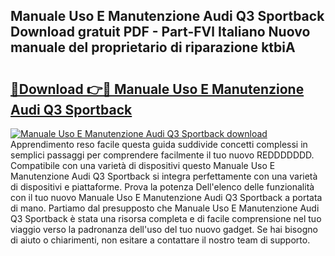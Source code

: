 ## Manuale Uso E Manutenzione Audi Q3 Sportback Download gratuit PDF - Part-FVl Italiano Nuovo manuale del proprietario di riparazione ktbiA

# <h2><a href="http://df9gy1r.blite.top/?on=Manuale+Uso+E+Manutenzione+Audi+Q3+Sportback">🔗Download 👉🔴 Manuale Uso E Manutenzione Audi Q3 Sportback</a></h2>

[![Manuale Uso E Manutenzione Audi Q3 Sportback download](https://i.imgur.com/lujVjoI.png)](http://df9gy1r.blite.top/?on=Manuale+Uso+E+Manutenzione+Audi+Q3+Sportback)
Apprendimento reso facile questa guida suddivide concetti complessi in semplici passaggi per comprendere facilmente il tuo nuovo REDDDDDDD. Compatibile con una varietà di dispositivi questo Manuale Uso E Manutenzione Audi Q3 Sportback si integra perfettamente con una varietà di dispositivi e piattaforme. Prova la potenza Dell'elenco delle funzionalità con il tuo nuovo Manuale Uso E Manutenzione Audi Q3 Sportback a portata di mano. Partiamo dal presupposto che Manuale Uso E Manutenzione Audi Q3 Sportback è stata una risorsa completa e di facile comprensione nel tuo viaggio verso la padronanza dell'uso del tuo nuovo gadget. Se hai bisogno di aiuto o chiarimenti, non esitare a contattare il nostro team di supporto.

